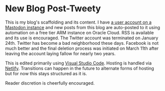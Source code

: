 # New Blog Post-Tweety

This is my blog's scaffolding and its content.  I have [a user account on a Mastodon instance](https://ubuntu.social/@alpacaherder) and new posts from this blog are auto-posted to it using automation on a free tier ARM instance on Oracle Cloud.  RSS is available and its use is encouraged.  The Twitter account was terminated on January 24th.  Twitter has become a bad neighborhood these days.  Facebook is not much better and the final deletion process was initiated on March 11th after leaving the account laying fallow for nearly two years.

This is edited primarily using [Visual Studio Code](https://en.wikipedia.org/w/index.php?title=Visual_Studio_Code&oldid=1128781165).  Hosting is handled via [Netlify](https://en.wikipedia.org/w/index.php?title=Netlify&oldid=1137585522).  Transitions can happen in the future to alternate forms of hosting but for now this stays structured as it is.

Reader discretion is cheerfully encouraged.
